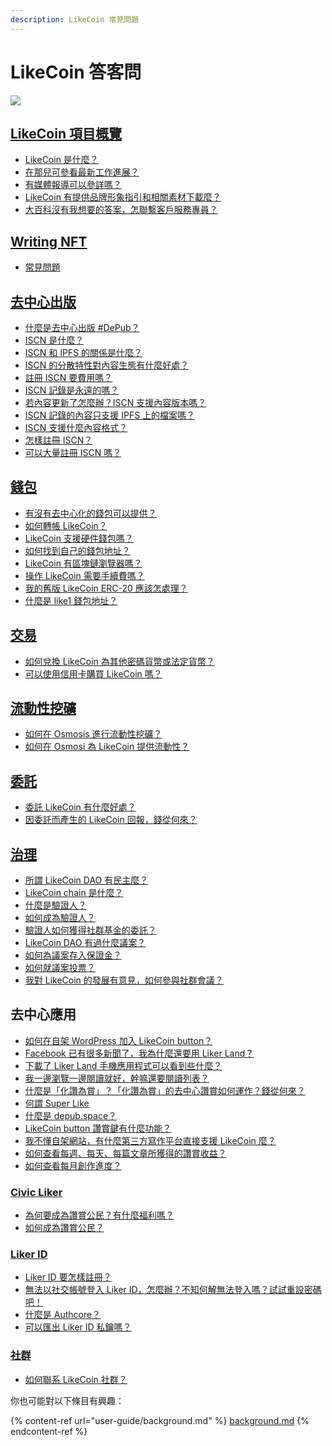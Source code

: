 ```yaml
---
description: LikeCoin 常見問題
---
```


# LikeCoin 答客問

![](.gitbook/assets/LikeCoin\_AD27\_Small\_Update-01.png)

## [LikeCoin 項目概覽](./)

* [LikeCoin 是什麼？](./)
* [在那兒可參看最新工作進展？](updates.md)
* [有媒體報導可以參詳嗎？](general-guides/on-the-news.md)
* [LikeCoin 有提供品牌形象指引和相關素材下載麼？](branding.md)
* [大百科沒有我想要的答案，怎聯繫客戶服務專員？](https://go.crisp.chat/chat/embed/?website\_id=5c009125-5863-4059-ba65-43f177ca33f7)

## [Writing NFT](general-guides/writing-nft/)

* [常見問題](general-guides/writing-nft/)

## [去中心出版](./)

* [什麼是去中心出版 #DePub？](./)
* [ISCN 是什麼？](general-guides/decentralized-publishing/what-is-iscn.md)
* [ISCN 和 IPFS 的關係是什麼？](general-guides/decentralized-publishing/iscn-ipfs-relationship.md)
* [ISCN 的分散特性對內容生態有什麼好處？ ](general-guides/decentralized-publishing/benefits.md)
* [註冊 ISCN 要費用嗎？](general-guides/decentralized-publishing/what-is-iscn.md)
* [ISCN 記錄是永遠的嗎？](general-guides/decentralized-publishing/benefits.md)&#x20;
* [若內容更新了怎麼辦？ISCN 支援內容版本嗎？ ](general-guides/decentralized-publishing/what-is-iscn.md)
* [ISCN 記錄的內容只支援 IPFS 上的檔案嗎？ ](general-guides/decentralized-publishing/iscn-ipfs-relationship.md)
* [ISCN 支援什麼內容格式？](general-guides/decentralized-publishing/content-type.md)
* [怎樣註冊 ISCN？ ](general-guides/decentralized-publishing/app.like.co.md)
* [可以大量註冊 ISCN 嗎？](general-guides/decentralized-publishing/iscn-batch-uploader.md)

## [錢包](general-guides/wallet/)

* [有沒有去中心化的錢包可以提供？](general-guides/wallet/)
* [如何轉帳 LikeCoin？](general-guides/wallet/like-pay.md)
* [LikeCoin 支援硬件錢包嗎？](general-guides/wallet/hardware-wallet.md)
* [如何找到自己的錢包地址？](general-guides/wallet/wallet-address.md)
* [LikeCoin 有區塊鏈瀏覽器嗎？](general-guides/wallet/block-explorer/)
* [操作 LikeCoin 需要手續費嗎？](general-guides/wallet/transaction-fee.md)
* [我的舊版 LikeCoin ERC-20 應該怎處理？](general-guides/wallet/migration/)
* [什麼是 like1 錢包地址？](general-guides/wallet/like-address-prefix.md)

## [交易](general-guides/trade/)

* [如何兌換 LikeCoin 為其他密碼貨幣或法定貨幣？](general-guides/trade/)
* [可以使用信用卡購買 LikeCoin 嗎？](archive/archive/trade/trade-in-liquid.md)

## [流動性挖礦](faq.md#undefined)

* [如何在 Osmosis 進行流動性挖礦？](general-guides/liquidity/osmosis.md)
* [如何在 Osmosi 為 LikeCoin 提供流動性？](general-guides/liquidity/osmosis.md)

## [委託](general-guides/stake/)

* [委託 LikeCoin 有什麼好處？](general-guides/stake/delegation-of-likecoin/)
* [因委託而產生的 LikeCoin 回報，錢從何來？](general-guides/stake/where-comes-the-likecoin-rewards.md)

## [治理](general-guides/governance/)

* [所謂 LikeCoin DAO 有民主麼？](general-guides/governance/liquid-democracy.md)
* [LikeCoin chain 是什麼？](general-guides/governance/likecoin-chain.md)
* [什麼是驗證人？](general-guides/governance/what-is-a-validator/)
* [如何成為驗證人？](broken-reference)
* [驗證人如何獲得社群基金的委託？](general-guides/governance/what-is-a-validator/community-delegation.md)
* [LikeCoin DAO 有過什麼議案？](general-guides/governance/proposals.md)
* [如何為議案存入保證金？](general-guides/governance/proposal-deposit.md)&#x20;
* [如何就議案投票？](general-guides/governance/direct-vote.md)
* [我對 LikeCoin 的發展有意見，如何參與社群會議？](general-guides/governance/community-call.md)

## 去中心應用

* [如何在自架 WordPress 加入 LikeCoin button？](user-guide/wordpress.md)
* [Facebook 已有很多新聞了，我為什麼還要用 Liker Land？](user-guide/liker-land/)
* [下載了 Liker Land 手機應用程式可以看到些什麼？](user-guide/liker-land/)
* [我一邊瀏覽一邊閱讀就好，幹嘛還要閱讀列表？](archive/archive/liker-land/reading-list.md)
* [什麼是「化讚為賞」？「化讚為賞」的去中心讚賞如何運作？錢從何來？](user-guide/liker-land/like.md)
* [何謂 Super Like](user-guide/liker-land/superlike.md)
* [什麼是 depub.space？](user-guide/depub.space/)
* [LikeCoin button 讚賞鍵有什麼功能？](user-guide/creator/)
* [我不懂自架網站，有什麼第三方寫作平台直接支援 LikeCoin 麼？](user-guide/creator/blogging-platforms/)
* [如何查看每週、每天、每篇文章所獲得的讚賞收益？](user-guide/creatortools/rewards.md)
* [如何查看每月創作進度？](user-guide/creatortools/monthly-report.md)

### [Civic Liker](faq.md#civic-liker)

* [為何要成為讚賞公民？有什麼福利嗎？](user-guide/civic-liker/rationale-and-benefits.md)
* [如何成為讚賞公民？](user-guide/civic-liker/be-a-civic-liker.md)

### [Liker ID](user-guide/liker-id/)

* [Liker ID 要怎樣註冊？](faq.md#liker-id)
* [無法以社交帳號登入 Liker ID，怎麼辦？不知何解無法登入嗎？試試重設密碼吧！](user-guide/liker-id/register/reset-password.md)
* [什麼是 Authcore？](user-guide/liker-id/register/what-is-authcore.md)
* [可以匯出 Liker ID 私鑰嗎？](user-guide/liker-id/export-seed-words.md)

### [社群](general-guides/community/)

* [如何聯系 LikeCoin 社群？](faq.md#she-qun)

你也可能對以下條目有興趣：

{% content-ref url="user-guide/background.md" %}
[background.md](user-guide/background.md)
{% endcontent-ref %}
